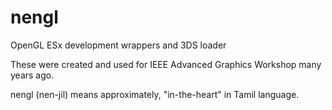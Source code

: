 # nengl
OpenGL ESx development wrappers and 3DS loader

These were created and used for IEEE Advanced Graphics Workshop many years ago.

nengl (nen-jil) means approximately, "in-the-heart" in Tamil language.

